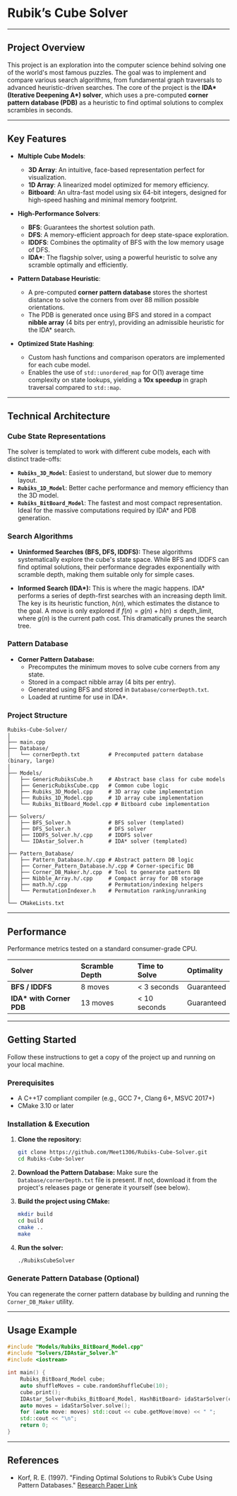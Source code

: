 # Rubik’s Cube Solver

---

## Project Overview

This project is an exploration into the computer science behind solving one of the world's most famous puzzles. The goal was to implement and compare various search algorithms, from fundamental graph traversals to advanced heuristic-driven searches. The core of the project is the **IDA\* (Iterative Deepening A\*) solver**, which uses a pre-computed **corner pattern database (PDB)** as a heuristic to find optimal solutions to complex scrambles in seconds.

---

## Key Features

- **Multiple Cube Models**:

  - **3D Array**: An intuitive, face-based representation perfect for visualization.
  - **1D Array**: A linearized model optimized for memory efficiency.
  - **Bitboard**: An ultra-fast model using six 64-bit integers, designed for high-speed hashing and minimal memory footprint.

- **High-Performance Solvers**:

  - **BFS**: Guarantees the shortest solution path.
  - **DFS**: A memory-efficient approach for deep state-space exploration.
  - **IDDFS**: Combines the optimality of BFS with the low memory usage of DFS.
  - **IDA\***: The flagship solver, using a powerful heuristic to solve any scramble optimally and efficiently.

- **Pattern Database Heuristic**:

  - A pre-computed **corner pattern database** stores the shortest distance to solve the corners from over 88 million possible orientations.
  - The PDB is generated once using BFS and stored in a compact **nibble array** (4 bits per entry), providing an admissible heuristic for the IDA\* search.

- **Optimized State Hashing**:
  - Custom hash functions and comparison operators are implemented for each cube model.
  - Enables the use of `std::unordered_map` for O(1) average time complexity on state lookups, yielding a **10x speedup** in graph traversal compared to `std::map`.

---

## Technical Architecture

### Cube State Representations

The solver is templated to work with different cube models, each with distinct trade-offs:

- **`Rubiks_3D_Model`**: Easiest to understand, but slower due to memory layout.
- **`Rubiks_1D_Model`**: Better cache performance and memory efficiency than the 3D model.
- **`Rubiks_BitBoard_Model`**: The fastest and most compact representation. Ideal for the massive computations required by IDA\* and PDB generation.

### Search Algorithms

- **Uninformed Searches (BFS, DFS, IDDFS):** These algorithms systematically explore the cube's state space. While BFS and IDDFS can find optimal solutions, their performance degrades exponentially with scramble depth, making them suitable only for simple cases.

- **Informed Search (IDA\*):** This is where the magic happens. IDA\* performs a series of depth-first searches with an increasing depth limit. The key is its heuristic function, $h(n)$, which estimates the distance to the goal. A move is only explored if $f(n) = g(n) + h(n) \le \text{depth\_limit}$, where $g(n)$ is the current path cost. This dramatically prunes the search tree.

### Pattern Database

- **Corner Pattern Database:**
  - Precomputes the minimum moves to solve cube corners from any state.
  - Stored in a compact nibble array (4 bits per entry).
  - Generated using BFS and stored in `Database/cornerDepth.txt`.
  - Loaded at runtime for use in IDA\*.

### Project Structure

```
Rubiks-Cube-Solver/
│
├── main.cpp
├── Database/
│   └── cornerDepth.txt         # Precomputed pattern database (binary, large)
│
├── Models/
│   ├── GenericRubiksCube.h     # Abstract base class for cube models
│   ├── GenericRubiksCube.cpp   # Common cube logic
│   ├── Rubiks_3D_Model.cpp     # 3D array cube implementation
│   ├── Rubiks_1D_Model.cpp     # 1D array cube implementation
│   └── Rubiks_BitBoard_Model.cpp # Bitboard cube implementation
│
├── Solvers/
│   ├── BFS_Solver.h            # BFS solver (templated)
│   ├── DFS_Solver.h            # DFS solver
│   ├── IDDFS_Solver.h/.cpp     # IDDFS solver
│   └── IDAstar_Solver.h        # IDA* solver (templated)
│
├── Pattern_Database/
│   ├── Pattern_Database.h/.cpp # Abstract pattern DB logic
│   ├── Corner_Pattern_Database.h/.cpp # Corner-specific DB
│   ├── Corner_DB_Maker.h/.cpp  # Tool to generate pattern DB
│   ├── Nibble_Array.h/.cpp     # Compact array for DB storage
│   ├── math.h/.cpp             # Permutation/indexing helpers
│   └── PermutationIndexer.h    # Permutation ranking/unranking
│
└── CMakeLists.txt
```

---

## Performance

Performance metrics tested on a standard consumer-grade CPU.

| Solver                    | Scramble Depth | Time to Solve | Optimality |
| :------------------------ | :------------- | :------------ | :--------- |
| **BFS / IDDFS**           | 8 moves        | < 3 seconds   | Guaranteed |
| **IDA\* with Corner PDB** | 13 moves       | < 10 seconds  | Guaranteed |

---

## Getting Started

Follow these instructions to get a copy of the project up and running on your local machine.

### Prerequisites

- A C++17 compliant compiler (e.g., GCC 7+, Clang 6+, MSVC 2017+)
- CMake 3.10 or later

### Installation & Execution

1.  **Clone the repository:**

    ```bash
    git clone https://github.com/Meet1306/Rubiks-Cube-Solver.git
    cd Rubiks-Cube-Solver
    ```

2.  **Download the Pattern Database:**
    Make sure the `Database/cornerDepth.txt` file is present. If not, download it from the project's releases page or generate it yourself (see below).

3.  **Build the project using CMake:**

    ```bash
    mkdir build
    cd build
    cmake ..
    make
    ```

4.  **Run the solver:**
    ```bash
    ./RubiksCubeSolver
    ```

### Generate Pattern Database (Optional)

You can regenerate the corner pattern database by building and running the `Corner_DB_Maker` utility.

---

## Usage Example

```cpp
#include "Models/Rubiks_BitBoard_Model.cpp"
#include "Solvers/IDAstar_Solver.h"
#include <iostream>

int main() {
    Rubiks_BitBoard_Model cube;
    auto shuffleMoves = cube.randomShuffleCube(10);
    cube.print();
    IDAstar_Solver<Rubiks_BitBoard_Model, HashBitBoard> idaStarSolver(cube, "../Database/cornerDepth.txt");
    auto moves = idaStarSolver.solve();
    for (auto move: moves) std::cout << cube.getMove(move) << " ";
    std::cout << "\n";
    return 0;
}
```

---

## References

- Korf, R. E. (1997). "Finding Optimal Solutions to Rubik’s Cube Using Pattern Databases." [Research Paper Link](https://www.cs.princeton.edu/courses/archive/fall06/cos402/papers/korfrubik.pdf)
